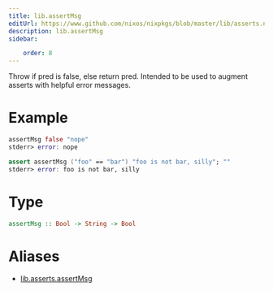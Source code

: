 ```yaml
---
title: lib.assertMsg
editUrl: https://www.github.com/nixos/nixpkgs/blob/master/lib/asserts.nix#L28C5
description: lib.assertMsg
sidebar:

    order: 8
---
```


Throw if pred is false, else return pred.
Intended to be used to augment asserts with helpful error messages.

# Example

```nix
assertMsg false "nope"
stderr> error: nope

assert assertMsg ("foo" == "bar") "foo is not bar, silly"; ""
stderr> error: foo is not bar, silly
```

# Type

```haskell
assertMsg :: Bool -> String -> Bool
```


# Aliases

- [lib.asserts.assertMsg](/nix-doc-comments/reference/lib/asserts/lib-asserts-assertMsg)


